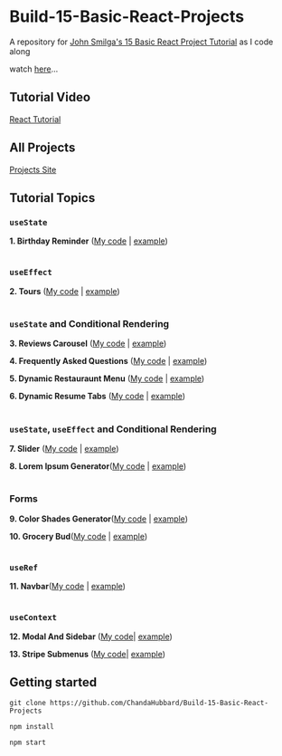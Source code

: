 # Build-15-Basic-React-Projects

A repository for [John Smilga's 15 Basic React Project Tutorial](https://react-projects.netlify.app/) as I code along

watch [here](https://www.youtube.com/watch?v=a_7Z7C_JCyo&t=7s&ab_channel=freeCodeCamp.org)...

## Tutorial Video

[React Tutorial](https://youtu.be/iZhV0bILFb0)

## All Projects

[Projects Site](https://react-projects.netlify.app/)

## Tutorial Topics

### `useState`

<b> 1. Birthday Reminder</b> ([My code](https://github.com/ChandaHubbard/Build-15-Basic-React-Projects/tree/main/1-birthday-reminder) | [example](https://react-projects-1-birthday-reminder.netlify.app/))
#
### `useEffect` 

<b>2. Tours</b> ([My code](https://github.com/ChandaHubbard/Build-15-Basic-React-Projects/tree/main/2-tours) | [example](https://react-projects-2-tours.netlify.app/))
#
### `useState` and Conditional Rendering

<b>3. Reviews Carousel</b> ([My code](https://github.com/ChandaHubbard/Build-15-Basic-React-Projects/tree/main/3-reviews) | [example](https://react-projects-3-reviews.netlify.app/))

<b>4. Frequently Asked Questions</b> ([My code](https://github.com/ChandaHubbard/Build-15-Basic-React-Projects/tree/main/4-accordion) | [example](https://react-projects-4-accordion.netlify.app/))

<b>5. Dynamic Restauraunt Menu</b> ([My code](https://github.com/ChandaHubbard/Build-15-Basic-React-Projects/tree/main/5-menu) | [example](https://react-projects-5-menu.netlify.app/))

<b>6. Dynamic Resume Tabs</b> ([My code](https://github.com/ChandaHubbard/Build-15-Basic-React-Projects/tree/main/6-tabs) | [example](https://react-projects-6-tabs.netlify.app/))
#
### `useState`, `useEffect` and Conditional Rendering
<b>7. Slider</b> ([My code](https://github.com/ChandaHubbard/Build-15-Basic-React-Projects/tree/main/7-slider) | [example](https://react-projects-7-slider.netlify.app/))

<b>8. Lorem Ipsum Generator</b>([My code](https://github.com/Chanda-Abdul/Build-15-Basic-React-Projects/tree/main/8-lorem-ipsum) | [example](https://react-projects-8-lorem-ipsum-generator.netlify.app/))
#
### Forms
<b>9. Color Shades Generator</b>([My code](https://github.com/Chanda-Abdul/Build-15-Basic-React-Projects/tree/main/9-color-generator) | [example](https://react-projects-9-color-generator.netlify.app/))

<b>10. Grocery Bud</b>([My code](https://github.com/Chanda-Abdul/Build-15-Basic-React-Projects/tree/main/10-grocery-bud) | [example](https://react-projects-10-grocery-bud.netlify.app/))
#
### `useRef`

<b>11. Navbar</b>([My code](https://github.com/Chanda-Abdul/Build-15-Basic-React-Projects/tree/main/11-navbar) | [example](https://react-projects-11-navbar.netlify.app/))

#
### `useContext`

<b>12. Modal And Sidebar</b>
([My code](https://github.com/Chanda-Abdul/Build-15-Basic-React-Projects/tree/main/12-sidebar-modal)| [example](https://react-projects-12-sidebar-modal.netlify.app/))

<b>13. Stripe Submenus</b>
([My code](https://github.com/Chanda-Abdul/Build-15-Basic-React-Projects/tree/main/13-stripe-submenus)| [example](https://react-projects-13-stripe-submenus.netlify.app/))


<!-- 

#### useReducer and useContext

14. Cart

#### React Router and useCallback

15. Cocktails

## Advanced Projects (Course Exclusive)

[Course Link](https://www.udemy.com/course/react-tutorial-and-projects-course/?couponCode=REACT-OCT)

16. Markdown Preview
17. Random Person
18. Pagination
19. Stock Photos
20. Dark Mode
21. Movie DB
22. Hacker News
23. Quiz

 -->
## Getting started

`git clone https://github.com/ChandaHubbard/Build-15-Basic-React-Projects`

`npm install`

`npm start`
